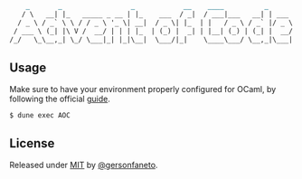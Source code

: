 ```markdown
    _       _                 _            __    ____          _    
   / \   __| |_   _____ _ __ | |_    ___  / _|  / ___|___   __| | ___       2023 in OCaml!
  / _ \ / _` \ \ / / _ \ '_ \| __|  / _ \| |_  | |   / _ \ / _` |/ _ \      
 / ___ \ (_| |\ V /  __/ | | | |_  | (_) |  _| | |__| (_) | (_| |  __/      by @gersonfaneto
/_/   \_\__,_| \_/ \___|_| |_|\__|  \___/|_|    \____\___/ \__,_|\___|
```

## Usage

Make sure to have your environment properly configured for OCaml, by following the official [guide][ocaml-guide].

```console
$ dune exec AOC
```

## License

Released under [MIT][license-url] by [@gersonfaneto][profile-url].

<!-- NOTE: Links... -->

[profile-url]: https://github.com/gersonfaneto

[license-url]: https://github.com/gersonfaneto/Codeground/blob/main/LICENSE

[ocaml-guide]: https://ocaml.org/docs/installing-ocaml
